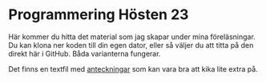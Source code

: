 # Programmering Hösten 23
Här kommer du hitta det material som jag skapar under mina föreläsningar. Du kan klona ner koden till din egen dator, eller så väljer du att titta på den direkt här i GitHub. Båda varianterna fungerar.

Det finns en textfil med [anteckningar]([url](https://github.com/systemvetenskap/ProgrammeringHT23/blob/master/anteckningar.txt)https://github.com/systemvetenskap/ProgrammeringHT23/blob/master/anteckningar.txt) som kan vara bra att kika lite extra på.

